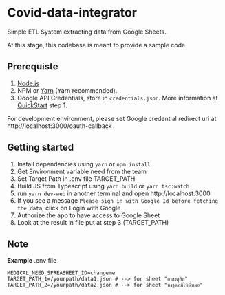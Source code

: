 # Covid-data-integrator

Simple ETL System extracting data from Google Sheets.

At this stage, this codebase is meant to provide a sample code.

## Prerequiste

1. [Node.js](https://nodejs.org/en/)
2. NPM or [Yarn](https://yarnpkg.com/) (Yarn recommended).
3. Google API Credentials, store in `credentials.json`. More information at [QuickStart](https://developers.google.com/sheets/api/quickstart/nodejs) step 1.

For development environment, please set Google credential redirect uri at http://localhost:3000/oauth-callback

## Getting started

1. Install dependencies using `yarn` or `npm install`
2. Get Environment variable need from the team
3. Set Target Path in .env file TARGET_PATH
4. Build JS from Typescript using `yarn build` or `yarn tsc:watch`
5. run `yarn dev-web` in another terminal and open http://localhost:3000
6. If you see a message `Please sign in with Google Id before fetching the data`, click on Login with Google
7. Authorize the app to have access to Google Sheet
8. Look at the result in file put at step 3 (TARGET_PATH)

## Note
**Example** .env file

```
MEDICAL_NEED_SPREASHEET_ID=changeme
TARGET_PATH_1=/yourpath/data1.json # --> for sheet "อาสาดุสิต"
TARGET_PATH_2=/yourpath/data2.json # --> for sheet "หาชุดหมีให้พี่หมอ"
```

